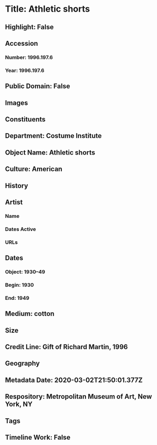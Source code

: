 # Title: Athletic shorts
## Highlight: False
## Accession
### Number: 1996.197.6
### Year: 1996.197.6
## Public Domain: False
## Images
## Constituents
## Department: Costume Institute
## Object Name: Athletic shorts
## Culture: American
## History
## Artist
### Name
### Dates Active
### URLs
## Dates
### Object: 1930–49
### Begin: 1930
### End: 1949
## Medium: cotton
## Size
## Credit Line: Gift of Richard Martin, 1996
## Geography
## Metadata Date: 2020-03-02T21:50:01.377Z
## Respository: Metropolitan Museum of Art, New York, NY
## Tags
## Timeline Work: False